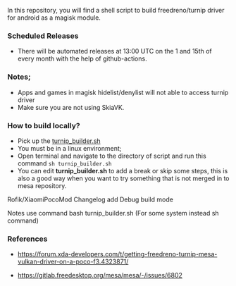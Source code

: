 In this repository, you will find a shell script to build freedreno/turnip driver for android as a magisk module.

### Scheduled Releases
- There will be automated releases at 13:00 UTC on the 1 and 15th of every month with the help of github-actions.

### Notes;
- Apps and games in magisk hidelist/denylist will not able to access turnip driver
- Make sure you are not using SkiaVK.

### How to build locally?
- Pick up the [turnip_builder.sh](https://raw.githubusercontent.com/ilhan-athn7/freedreno_turnip-CI/main/turnip_builder.sh)
- You must be in a linux environment;
- Open terminal and navigate to the directory of script and run this command ```sh turnip_builder.sh```
- You can edit **turnip_builder.sh** to add a break or skip some steps, this is also a good way when you want to try something that is not merged in to mesa repository.


Rofik/XiaomiPocoMod Changelog
add Debug build mode

Notes
use command 
bash turnip_builder.sh (For some system instead sh command)

### References

- https://forum.xda-developers.com/t/getting-freedreno-turnip-mesa-vulkan-driver-on-a-poco-f3.4323871/

- https://gitlab.freedesktop.org/mesa/mesa/-/issues/6802
